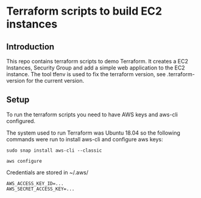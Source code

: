 # Terraform scripts to build EC2 instances

## Introduction
This repo contains terraform scripts to demo Terraform. It creates a EC2 Instances, Security Group and add a simple web application to the EC2 instance.
The tool tfenv is used to fix the terraform version, see .terraform-version
for the current version.

## Setup
To run the terraform scripts you need to have AWS keys and aws-cli configured.

The system used to run Terraform was Ubuntu 18.04 so the following commands were run to install aws-cli and configure aws keys:

`sudo snap install aws-cli --classic`

`aws configure`

Credentials are stored in ~/.aws/
```
AWS_ACCESS_KEY_ID=...
AWS_SECRET_ACCESS_KEY=...
```
